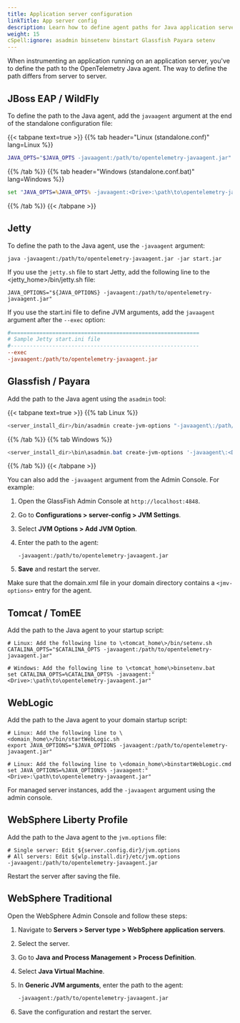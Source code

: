 ```yaml
---
title: Application server configuration
linkTitle: App server config
description: Learn how to define agent paths for Java application servers
weight: 15
cSpell:ignore: asadmin binsetenv binstart Glassfish Payara setenv
---
```


When instrumenting an application running on an application server, you've to
define the path to the OpenTelemetry Java agent. The way to define the path
differs from server to server.

## JBoss EAP / WildFly

To define the path to the Java agent, add the `javaagent` argument at the end of
the standalone configuration file:

{{< tabpane text=true >}}
{{% tab header="Linux (standalone.conf)" lang=Linux %}}

```sh
JAVA_OPTS="$JAVA_OPTS -javaagent:/path/to/opentelemetry-javaagent.jar"
```

{{% /tab %}} {{% tab header="Windows (standalone.conf.bat)" lang=Windows %}}

```bat
set "JAVA_OPTS=%JAVA_OPTS% -javaagent:<Drive>:\path\to\opentelemetry-javaagent.jar"
```

{{% /tab %}} {{< /tabpane >}}

## Jetty

To define the path to the Java agent, use the `-javaagent` argument:

```shell
java -javaagent:/path/to/opentelemetry-javaagent.jar -jar start.jar
```

If you use the `jetty.sh` file to start Jetty, add the following line to the
\<jetty_home\>/bin/jetty.sh file:

```shell
JAVA_OPTIONS="${JAVA_OPTIONS} -javaagent:/path/to/opentelemetry-javaagent.jar"
```

If you use the start.ini file to define JVM arguments, add the `javaagent`
argument after the `--exec` option:

```ini
#===========================================================
# Sample Jetty start.ini file
#-----------------------------------------------------------
--exec
-javaagent:/path/to/opentelemetry-javaagent.jar
```

## Glassfish / Payara

Add the path to the Java agent using the `asadmin` tool:

{{< tabpane text=true >}} {{% tab Linux %}}

```sh
<server_install_dir>/bin/asadmin create-jvm-options "-javaagent\:/path/to/opentelemetry-javaagent.jar"
```

{{% /tab %}} {{% tab Windows %}}

```powershell
<server_install_dir>\bin\asadmin.bat create-jvm-options '-javaagent\:<Drive>\:\\path\\to\\opentelemetry-javaagent.jar'
```

{{% /tab %}} {{< /tabpane >}}

You can also add the `-javaagent` argument from the Admin Console. For example:

1.  Open the GlassFish Admin Console at `http://localhost:4848`.

2.  Go to **Configurations > server-config > JVM Settings**.

3.  Select **JVM Options > Add JVM Option**.

4.  Enter the path to the agent:

    `-javaagent:/path/to/opentelemetry-javaagent.jar`

5.  **Save** and restart the server.

Make sure that the domain.xml file in your domain directory contains a
`<jmv-options>` entry for the agent.

## Tomcat / TomEE

Add the path to the Java agent to your startup script:

```shell
# Linux: Add the following line to \<tomcat_home\>/bin/setenv.sh
CATALINA_OPTS="$CATALINA_OPTS -javaagent:/path/to/opentelemetry-javaagent.jar"

# Windows: Add the following line to \<tomcat_home\>binsetenv.bat
set CATALINA_OPTS=%CATALINA_OPTS% -javaagent:"<Drive>:\path\to\opentelemetry-javaagent.jar"
```

## WebLogic

Add the path to the Java agent to your domain startup script:

```shell
# Linux: Add the following line to \<domain_home\>/bin/startWebLogic.sh
export JAVA_OPTIONS="$JAVA_OPTIONS -javaagent:/path/to/opentelemetry-javaagent.jar"

# Linux: Add the following line to \<domain_home\>binstartWebLogic.cmd
set JAVA_OPTIONS=%JAVA_OPTIONS% -javaagent:"<Drive>:\path\to\opentelemetry-javaagent.jar"
```

For managed server instances, add the `-javaagent` argument using the admin
console.

## WebSphere Liberty Profile

Add the path to the Java agent to the `jvm.options` file:

```shell
# Single server: Edit ${server.config.dir}/jvm.options
# All servers: Edit ${wlp.install.dir}/etc/jvm.options
-javaagent:/path/to/opentelemetry-javaagent.jar
```

Restart the server after saving the file.

## WebSphere Traditional

Open the WebSphere Admin Console and follow these steps:

1.  Navigate to **Servers > Server type > WebSphere application servers**.

2.  Select the server.

3.  Go to **Java and Process Management > Process Definition**.

4.  Select **Java Virtual Machine**.

5.  In **Generic JVM arguments**, enter the path to the agent:

    ```bash
    -javaagent:/path/to/opentelemetry-javaagent.jar
    ```

6.  Save the configuration and restart the server.
